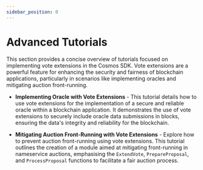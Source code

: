 ```yaml
---
sidebar_position: 0
---
```

# Advanced Tutorials

This section provides a concise overview of tutorials focused on implementing vote extensions in the Cosmos SDK. Vote extensions are a powerful feature for enhancing the security and fairness of blockchain applications, particularly in scenarios like implementing oracles and mitigating auction front-running.

*   **Implementing Oracle with Vote Extensions** - This tutorial details how to use vote extensions for the implementation of a secure and reliable oracle within a blockchain application. It demonstrates the use of vote extensions to securely include oracle data submissions in blocks, ensuring the data's integrity and reliability for the blockchain.

*   **Mitigating Auction Front-Running with Vote Extensions** - Explore how to prevent auction front-running using vote extensions. This tutorial outlines the creation of a module aimed at mitigating front-running in nameservice auctions, emphasising the `ExtendVote`, `PrepareProposal`, and `ProcessProposal` functions to facilitate a fair auction process.